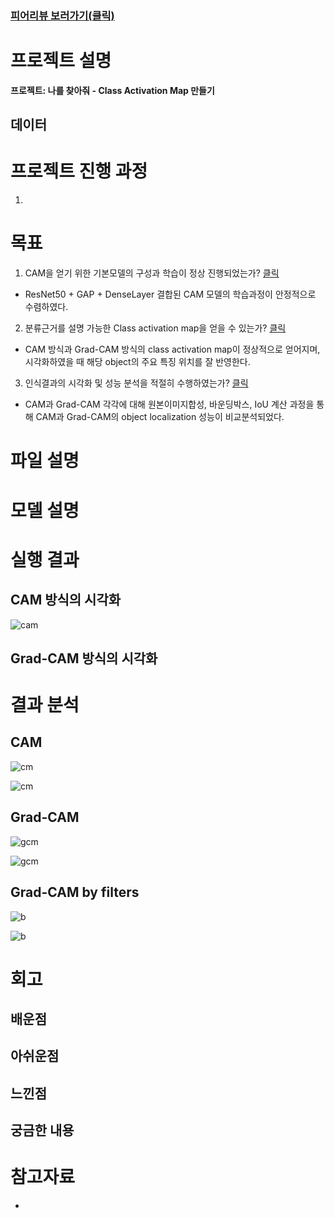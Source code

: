 ### [피어리뷰 보러가기(클릭)](PRT.md)

# 프로젝트 설명
**프로젝트: 나를 찾아줘 - Class Activation Map 만들기**

## 데이터

# 프로젝트 진행 과정
1. 

# 목표
1. CAM을 얻기 위한 기본모델의 구성과 학습이 정상 진행되었는가? [클릭](#모델-설명)

- ResNet50 + GAP + DenseLayer 결합된 CAM 모델의 학습과정이 안정적으로 수렴하였다.

2. 분류근거를 설명 가능한 Class activation map을 얻을 수 있는가? [클릭](#실행-결과)

- CAM 방식과 Grad-CAM 방식의 class activation map이 정상적으로 얻어지며, 시각화하였을 때 해당 object의 주요 특징 위치를 잘 반영한다.

3. 인식결과의 시각화 및 성능 분석을 적절히 수행하였는가? [클릭](#결과-분석)

- CAM과 Grad-CAM 각각에 대해 원본이미지합성, 바운딩박스, IoU 계산 과정을 통해 CAM과 Grad-CAM의 object localization 성능이 비교분석되었다.

# 파일 설명

# 모델 설명

# 실행 결과

## CAM 방식의 시각화

![cam](img/cam.png)

## Grad-CAM 방식의 시각화



# 결과 분석

## CAM

![cm](img/cam-iou.png)

![cm](img/cam-iou2.png)

## Grad-CAM

![gcm](img/gradcam-iou.png)

![gcm](img/gradcam-iou2.png)

## Grad-CAM by filters

![b](img/bimg-conv.png)

![b](img/bimg2-conv.png)

# 회고

## 배운점


## 아쉬운점


## 느낀점


## 궁금한 내용



# 참고자료

* 